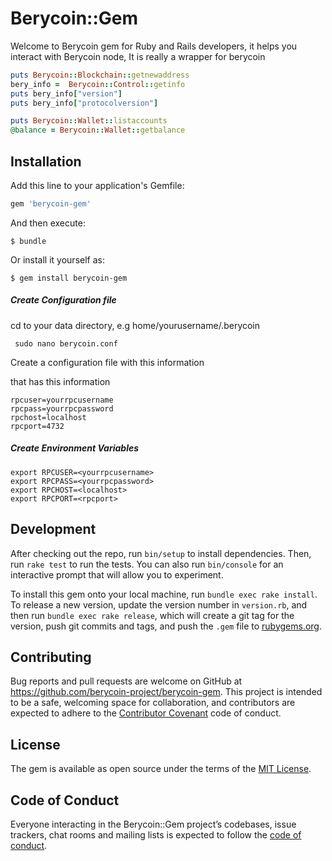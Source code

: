 # Berycoin::Gem

Welcome to Berycoin gem for Ruby and Rails developers, it helps you interact with Berycoin node,
It is really a wrapper for berycoin

```ruby 
puts Berycoin::Blockchain::getnewaddress
bery_info =  Berycoin::Control::getinfo
puts bery_info["version"]
puts bery_info["protocolversion"]

puts Berycoin::Wallet::listaccounts
@balance = Berycoin::Wallet::getbalance
```

## Installation

Add this line to your application's Gemfile:

```ruby
gem 'berycoin-gem'
```

And then execute:

    $ bundle

Or install it yourself as:

    $ gem install berycoin-gem




##### Create Configuration file

cd to your data directory, e.g home/yourusername/.berycoin

```
 sudo nano berycoin.conf
```
Create a configuration file with this information

that has this information

    rpcuser=yourrpcusername
    rpcpass=yourrpcpassword
    rpchost=localhost
    rpcport=4732

##### Create Environment Variables

```
export RPCUSER=<yourrpcusername>
export RPCPASS=<yourrpcpassword>
export RPCHOST=<localhost>
export RPCPORT=<rpcport>
```

## Development

After checking out the repo, run `bin/setup` to install dependencies. Then, run `rake test` to run the tests. You can also run `bin/console` for an interactive prompt that will allow you to experiment.

To install this gem onto your local machine, run `bundle exec rake install`. To release a new version, update the version number in `version.rb`, and then run `bundle exec rake release`, which will create a git tag for the version, push git commits and tags, and push the `.gem` file to [rubygems.org](https://rubygems.org).

## Contributing

Bug reports and pull requests are welcome on GitHub at https://github.com/berycoin-project/berycoin-gem. This project is intended to be a safe, welcoming space for collaboration, and contributors are expected to adhere to the [Contributor Covenant](http://contributor-covenant.org) code of conduct.

## License

The gem is available as open source under the terms of the [MIT License](https://opensource.org/licenses/MIT).

## Code of Conduct

Everyone interacting in the Berycoin::Gem project’s codebases, issue trackers, chat rooms and mailing lists is expected to follow the [code of conduct](https://github.com/[USERNAME]/berycoin-gem/blob/master/CODE_OF_CONDUCT.md).
